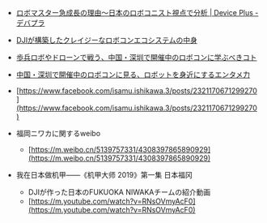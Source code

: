 
- [ロボマスター急成長の理由〜日本のロボコニスト視点で分析 | Device Plus - デバプラ](https://deviceplus.jp/events/robomaster2018-04/)
- [DJIが構築したクレイジーなロボコンエコシステムの中身](https://newswitch.jp/p/18803)
- [歩兵ロボやドローンで戦う、中国・深圳で開催中のロボコンに学ぶべきコト](https://newswitch.jp/p/18789)
- [中国・深圳で開催中のロボコンに見る、ロボットを身近にするエンタメ力](https://newswitch.jp/p/18792)
- [https://www.facebook.com/isamu.ishikawa.3/posts/2321170671299270](https://www.facebook.com/isamu.ishikawa.3/posts/2321170671299270)

- 福岡ニワカに関するweibo
    - [https://m.weibo.cn/5139757331/4308397865890929](https://m.weibo.cn/5139757331/4308397865890929)
- 我在日本做机甲——《机甲大师 2019》第一集 日本福冈
    - DJIが作った日本のFUKUOKA NIWAKAチームの紹介動画
    - [https://m.youtube.com/watch?v=RNsOVmyAcF0](https://m.youtube.com/watch?v=RNsOVmyAcF0)
